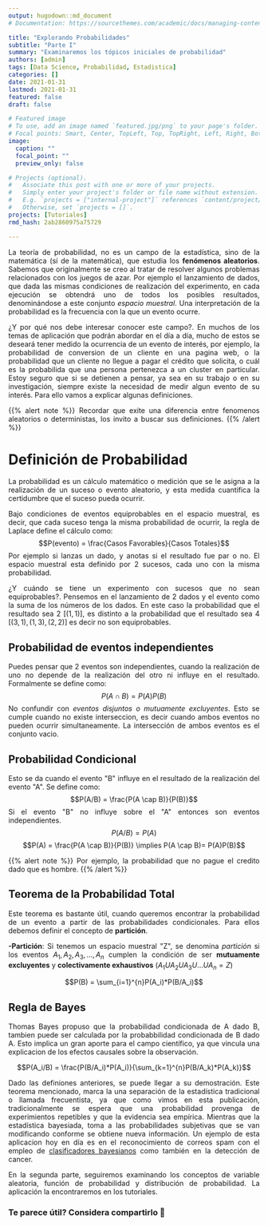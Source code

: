 ```yaml
---
output: hugodown::md_document
# Documentation: https://sourcethemes.com/academic/docs/managing-content/

title: "Explorando Probabilidades"
subtitle: "Parte I"
summary: "Examinaremos los tópicos iniciales de probabilidad"
authors: [admin]
tags: [Data Science, Probabilidad, Estadistica]
categories: []
date: 2021-01-31
lastmod: 2021-01-31
featured: false
draft: false

# Featured image
# To use, add an image named `featured.jpg/png` to your page's folder.
# Focal points: Smart, Center, TopLeft, Top, TopRight, Left, Right, BottomLeft, Bottom, BottomRight.
image:
  caption: ""
  focal_point: ""
  preview_only: false

# Projects (optional).
#   Associate this post with one or more of your projects.
#   Simply enter your project's folder or file name without extension.
#   E.g. `projects = ["internal-project"]` references `content/project/deep-learning/index.md`.
#   Otherwise, set `projects = []`.
projects: [Tutoriales] 
rmd_hash: 2ab2860975a75729

---
```


<div style="text-align: justify">

La teoría de probabilidad, no es un campo de la estadística, sino de la matemática (sí de la matemática), que estudia los **fenómenos aleatorios**. Sabemos que originalmente se creo al tratar de resolver algunos problemas relacionados con los juegos de azar. Por ejemplo el lanzamiento de dados, que dada las mismas condiciones de realización del experimento, en cada ejecución se obtendrá uno de todos los posibles resultados, denominándose a este conjunto *espacio muestral*. Una interpretación de la probabilidad es la frecuencia con la que un evento ocurre.

¿Y por qué nos debe interesar conocer este campo?. En muchos de los temas de aplicación que podrán abordar en el día a día, mucho de estos se deseará tener medido la ocurrencia de un evento de interés, por ejemplo, la probabilidad de conversion de un cliente en una pagina web, o la probabilidad que un cliente no llegue a pagar el crédito que solicita, o cuál es la probabilida que una persona pertenezca a un cluster en particular. Estoy seguro que si se detienen a pensar, ya sea en su trabajo o en su investigación, siempre existe la necesidad de medir algun evento de su interés. Para ello vamos a explicar algunas definiciones.

{{% alert note %}} Recordar que exite una diferencia entre fenomenos aleatorios o deterministas, los invito a buscar sus definiciones. {{% /alert %}}

# Definición de Probabilidad

La probabilidad es un cálculo matemático o medición que se le asigna a la realización de un suceso o evento aleatorio, y esta medida cuantifica la certidumbre que el suceso pueda ocurrir.

Bajo condiciones de eventos equiprobables en el espacio muestral, es decir, que cada suceso tenga la misma probabilidad de ocurrir, la regla de Laplace define el cálculo como: $$P(evento) = \frac{Casos Favorables}{Casos Totales}$$ Por ejemplo si lanzas un dado, y anotas si el resultado fue par o no. El espacio muestral esta definido por 2 sucesos, cada uno con la misma probabilidad.

¿Y cuándo se tiene un experimento con sucesos que no sean equiprobables?. Pensemos en el lanzamiento de 2 dados y el evento como la suma de los números de los dados. En este caso la probabilidad que el resultado sea 2 ${[(1,1)]}$, es distinto a la probabilidad que el resultado sea 4 $[(3,1),(1,3),(2,2)]$ es decir no son equiprobables.

## Probabilidad de eventos independientes

Puedes pensar que 2 eventos son independientes, cuando la realización de uno no depende de la realización del otro ni influye en el resultado. Formalmente se define como: $$P(A\cap B) = P(A)P(B)$$ No confundir con *eventos disjuntos o mutuamente excluyentes*. Esto se cumple cuando no existe interseccion, es decir cuando ambos eventos no pueden ocurrir simultaneamente. La intersección de ambos eventos es el conjunto vacio.

## Probabilidad Condicional

Esto se da cuando el evento "B" influye en el resultado de la realización del evento "A". Se define como: $$P(A/B) = \frac{P(A \cap B)}{P(B)}$$ Si el evento "B" no influye sobre el "A" entonces son eventos independientes. $$P(A/B) = P(A)$$ $$P(A) = \frac{P(A \cap B)}{P(B)} \implies P(A \cap B)= P(A)P(B)$$

{{% alert note %}} Por ejemplo, la probabilidad que no pague el credito dado que es hombre. {{% /alert %}}

## Teorema de la Probabilidad Total

Este teorema es bastante útil, cuando queremos encontrar la probabilidad de un evento a partir de las probabilidades condicionales. Para ellos debemos definir el concepto de **partición**.

**-Partición**: Si tenemos un espacio muestral "Z", se denomina *partición* si los eventos $A_1, A_2, A_3, ..., A_n$ cumplen la condición de ser **mutuamente excluyentes** y **colectivamente exhaustivos** $(A_1UA_2UA_3U...UA_n = Z)$

$$P(B) = \sum_{i=1}^{n}P(A_i)*P(B/A_i)$$

## Regla de Bayes

Thomas Bayes propuso que la probabilidad condicionada de A dado B, tambien puede ser calculada por la probabbilidad condicionada de B dado A. Esto implica un gran aporte para el campo científico, ya que vincula una explicacion de los efectos causales sobre la observación.

$$P(A_i/B) = \frac{P(B/A_i)*P(A_i)}{\sum_{k=1}^{n}P(B/A_k)*P(A_k)}$$

Dado las definiones anteriores, se puede llegar a su demostración. Este teorema mencionado, marca la una separación de la estadística tradicional o llamada frecuentista, ya que como vimos en esta publicación, tradicionalmente se espera que una probabilidad provenga de experimientos repetibles y que la evidencia sea empírica. Mientras que la estadística bayesiada, toma a las probabilidades subjetivas que se van modificando conforme se obtiene nueva información. Un ejemplo de esta aplicacion hoy en día es en el reconocimiento de correos spam con el empleo de [clasificadores bayesianos](https://es.wikipedia.org/wiki/Filtrado_bayesiano_de_spam) como también en la detección de cancer.

En la segunda parte, seguiremos examinando los conceptos de variable aleatoria, función de probabilidad y distribución de probabilidad. La aplicación la encontraremos en los tutoriales.
<div/>

### Te parece útil? Considera compartirlo 🙌

